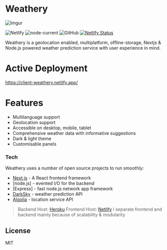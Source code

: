 # Weathery
![Imgur](https://i.imgur.com/aZCwfr5.png)

![Netlify](https://img.shields.io/netlify/d81d0a81-6c64-46c3-8d58-9cf7d7de8cf6) 
![node-current](https://img.shields.io/node/v/next)
![GitHub](https://img.shields.io/github/license/Gern-Yataro/Weathery-Weather-App) 
[![Netlify Status](https://api.netlify.com/api/v1/badges/d81d0a81-6c64-46c3-8d58-9cf7d7de8cf6/deploy-status)](https://app.netlify.com/sites/client-weathery/deploys)

Weathery is a geolocation enabled, multiplatform, offline-storage, Nextjs & Node.js powered weather prediction service with user experience in mind.

# Active Deployment
https://client-weathery.netlify.app/

# Features

  - Multilanguage support
  - Geolocation support
  - Accessible on desktop, mobile, tablet
  - Comprehensive weather data with informative suggestions
  - Dark & light theme
  - Customisable panels

### Tech

Weathery uses a number of open source projects to run smoothly:

* [Next.js](https://nextjs.org/) - A React frontend framework
* [node.js] - evented I/O for the backend
* [Express] - fast node.js network app framework
* [DarkSky](https://darksky.net/dev) - weather prediction API
* [Algolia](https://www.algolia.com/) - location service API

> Backend Host: [Heroku](https://www.heroku.com/)
> Frontend Host: [Netlify](https://www.netlify.com/)
I separate frontend and backend mainly because of scalability & modularity 

License
----

MIT
